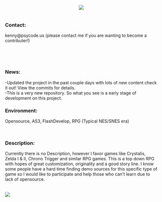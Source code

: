<center><img src="http://www.legitcode.com/title.png" /></center><br>
<h3><bold>Contact: </bold></h3> 
<p>kenny@psycode.us (please contact me if you are wanting to become a contributer!)</p>
<br>

<br><b><h3>News:</h3></b>
<p>
-Updated the project in the past couple days with lots of new content check it out! View the commits for details.
<br/>-This is a very new repository. So what you see is a early stage of development on this project. 
</p>
<h3><bold>Environment: </h3></bold>
<p>Opensource, AS3, FlashDevelop, RPG (Typical NES/SNES era)</p>
<br>
<h3><bold>Description: </h3><p>Currently there is no Description, however I favor games like Crystalis, Zelda I & II, Chrono Trigger and similar RPG games. This is a top down RPG with hopes of great customization, originality and a good story line. I know some people have a hard time finding demo sources for this specific type of game so I would like to participate and help those who can't learn due to lack of opensource. </bold></h2>
<br/><br/><br/>

<img src="http://www.legitcode.com/seraphic.png" />
